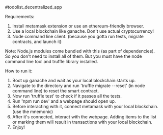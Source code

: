 #todolist_decentralized_app

Requirements:

1. Install metamask extension or use an ethereum-friendly browser.
2. Use a local blockchain like ganache. Don't use actual cryptocurrency! 
3. Node command line client. (because you gotta run tests, migrate contracts, and launch it)

Note: Node.js modules come bundled with this (as part of dependencies). So you don't need to install all of them. But you must have the node command line tool and truffle library installed.

How to run it:

1. Boot up ganache and wait as your local blockchain starts up.
2. Navigate to the directory and run 'truffle migrate --reset' (in node command line) to reset the smart contract.
3. Now run 'truffle test' to check if it passes all the tests.
4. Run 'npm run dev' and a webpage should open up.
5. Before interacting with it, connect metamask with your local blockchain. (use the mnemonic)
6. After it's connected, interact with the webpage. Adding items to the list or marking them will result in transactions with your local blockchain.
7. Enjoy!
